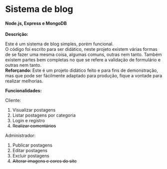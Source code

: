 <h1>Sistema de blog</h1>
<h4>Node.js, Express e MongoDB</h4>

<b>Descrição:</b>
<p>
  Este é um sistema de blog simples, porém funcional.
  <br />
  O código foi escrito para ser didático, neste projeto existem várias formas de se fazer uma mesma coisa, algumas comuns, outras nem tanto. Também existem partes bem completas no que se refere a validação de formulário e outras nem tanto.
  <br />
  <b>Reforçando: </b>Este é um projeto didático feito e para fins de demonstração, mas que pode ser fácilmente adaptado para produção, fique a vontade para realizar melhorias.
</p>

<b>Funcionalidades: </b>

Cliente:
<ol>
  <li>Visualizar postagens</li>
  <li>Listar postagens por categoria</li>
  <li>Login e registro</li>
  <strike><li>Realizar comentários</li></strike>
</ol>

Administrador:
<ol>
  <li>Publicar postagens</li>
  <li>Editar postagens</li>
  <li>Excluir postagens</li>
  <strike><li>Alterar imagens e cores do site</li></strike>
</ol>
